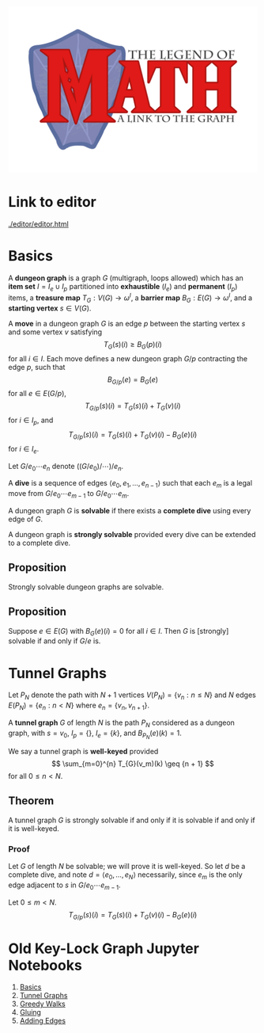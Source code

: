 ![the legend of math logo](assets/legendofmath.svg)

# Link to editor

[./editor/editor.html](./editor/editor.html)

# Basics

A **dungeon graph** is a graph $G$ (multigraph, loops allowed)
which has an **item set** $I=I_e\cup I_p$ partitioned into
**exhaustible** ($I_e$) and **permanent** ($I_p$) items, a
**treasure map** $T_G:V(G)\to \omega^I$, a **barrier map**
$B_G:E(G)\to \omega^I$, and a **starting vertex** $s\in V(G)$.

A **move** in a dungeon graph $G$ is
an edge $p$ between the starting vertex $s$ and some
vertex $v$ satisfying
$$T_G(s)(i)\geq B_G(p)(i)$$
for all $i\in I$. Each move defines a new dungeon graph $G/p$
contracting the edge $p$, such that
$$B_{G/p}(e)=B_G(e)$$
for all $e\in E(G/p)$,
$$T_{G/p}(s)(i)=T_G(s)(i)+T_G(v)(i)$$ 
for $i\in I_p$, and
$$T_{G/p}(s)(i)=T_G(s)(i)+T_G(v)(i)-B_G(e)(i)$$
for $i\in I_e$.

Let $G/e_0\cdots e_n$ denote $((G/e_0)/\cdots)/e_n$.

A **dive** is a sequence of edges
$\langle e_0,e_1,\dots,e_{n-1}\rangle$ 
such that each
$e_m$ is a legal move from $G/e_0 \cdots e_{m-1}$ to
$G/e_0 \cdots e_m$.

A dungeon graph $G$ is **solvable** if there exists a
**complete dive** using every edge of $G$.

A dungeon graph is **strongly solvable** provided every dive
can be extended to a complete dive.

## Proposition

Strongly solvable dungeon graphs are solvable.

## Proposition

Suppose $e\in E(G)$ with $B_G(e)(i)=0$ for all $i\in I$.
Then $G$ is [strongly] solvable if and only if $G/e$ is.

# Tunnel Graphs

Let $P_N$ denote the path with $N+1$ vertices
$V(P_N)=\{v_n:n\leq N\}$
and $N$ edges $E(P_N)=\{e_n:n<N\}$ where
$e_n=\{v_n,v_{n+1}\}$.

A **tunnel graph** $G$ of length $N$ is the path $P_N$ considered as a
dungeon graph, with $s=v_0$, $I_p=\{\}$, $I_e=\{k\}$,
and $B_{P_N}(e)(k)=1$.

We say a tunnel graph is **well-keyed** provided
$$
\sum_{m=0}^{n} T_{G}(v_m)(k) \geq {n + 1}
$$
for all $0\leq n<N$.

## Theorem

A tunnel graph $G$ is strongly solvable if and only if 
it is solvable if and only if
it is well-keyed.

### Proof

Let $G$ of length $N$ be solvable; we will prove it is well-keyed.
So let $d$ be a complete dive, and note $d=\langle e_0,\dots,e_N\rangle$
necessarily, since $e_m$ is the only edge adjacent to $s$ in
$G/e_0\cdots e_{m-1}$.

Let $0\leq m<N$. 
$$T_{G/p}(s)(i)=T_G(s)(i)+T_G(v)(i)-B_G(e)(i)$$

<!-- Note that if $N=0$, it is well-keyed vacuously.

So suppose the inequality holds for $N$;
we will show it holds for $N+1$.
So given a complete dive $d$ of $P_{N+1}$, note that it must be
$d=\langle e_0,\cdots,e_n\rangle$ with $e_m=\{v_m,v_{m+1}\}$.
We see immediately that $\langle e_0,\cdots, e_{n-1}\rangle$ is a
complete dive of $P_N$, showing it is solvable, and therefore
$$
\sum_{m=0}^{n} T(v_m)(k) \geq {n + 1}
$$
for all $0\leq n<N$.
It remains to be shown that
$$
\sum_{n=0}^{N} k(R_n) \geq N + 1.
$$

But we have that $d$ is a complete dive, and if we let $W''$ be the
initial subwalk of $W$ removing all vertices following the first vertex of $R_{N+1}$,
we must have $k(W'')\geq l(W'')$. Thus we may conclude
$$
\sum_{n=0}^{N} k(R_n) \geq
k(W'') \geq
l(W'') =
N+1.
$$

&nbsp;

So finally, assume $G$ is a well-keyed tunnel graph;
we will show that it satisfies $SK_2$. To do this, let $W$ be a partial
admissible walk; we will show that it can be extended to use one more
lock edge.

If $G$ has $N$ locks and $N+1$ regions, then $W$ uses $M$ lock edges for
some $M<N$; in particular, it must use the lock edges $L_0,\dots,L_{M-1}$.
It follows that it includes vertices in regions $R_m$ for all
$0\leq m\leq M$. Thus it may be extended to an admissible walk $W'$ that
includes all vertices in those regions.

Since the graph is well-keyed, there exist at least $M+1$ keys in these
regions. Thus $W'$ may be extended to an admissible walk that uses $L_M$.
$\square$ -->


# Old Key-Lock Graph Jupyter Notebooks

1. [Basics](notebooks/basics.ipynb)
2. [Tunnel Graphs](notebooks/tunnel.ipynb)
3. [Greedy Walks](notebooks/greedy.ipynb)
4. [Gluing](notebooks/gluing.ipynb)
5. [Adding Edges](notebooks/addedge.ipynb)